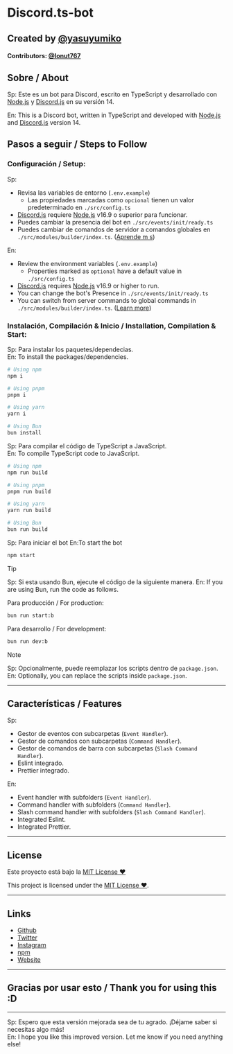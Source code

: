 # Discord.ts-bot

## Created by [@yasuyumiko](https://yumikodev.vercel.app)
#### Contributors: [@Ionut767](https://github.com/Ionut767)

## Sobre / About 

Sp: Este es un bot para Discord, escrito en TypeScript y desarrollado con [Node.js](https://nodejs.org) y [Discord.js](https://npmjs.com/package/discord.js) en su versión 14.

En: This is a Discord bot, written in TypeScript and developed with [Node.js](https://nodejs.org) and [Discord.js](https://npmjs.com/package/discord.js) version 14.



## Pasos a seguir / Steps to Follow

### Configuración / Setup:
Sp:

- Revisa las variables de entorno (`.env.example`)
  - Las propiedades marcadas como `opcional` tienen un valor predeterminado en `./src/config.ts`
- [Discord.js](https://npmjs.com/package/discord.js) requiere [Node.js](https://nodejs.org) v16.9 o superior para funcionar.
- Puedes cambiar la presencia del bot en `./src/events/init/ready.ts`
- Puedes cambiar de comandos de servidor a comandos globales en `./src/modules/builder/index.ts`. ([Aprende m s](https://discordjs.guide/creating-your-bot/command-deployment.html#comandos-globales))

En:

- Review the environment variables (`.env.example`)
  - Properties marked as `optional` have a default value in `./src/config.ts`
- [Discord.js](https://npmjs.com/package/discord.js) requires [Node.js](https://nodejs.org) v16.9 or higher to run.
- You can change the bot's Presence in `./src/events/init/ready.ts`
- You can switch from server commands to global commands in `./src/modules/builder/index.ts`. ([Learn more](https://discordjs.guide/creating-your-bot/command-deployment.html#guild-commands))

### Instalación, Compilación & Inicio / Installation, Compilation & Start:
Sp: Para instalar los paquetes/dependecias.<br/>
En: To install the packages/dependencies.

```bash
# Using npm
npm i

# Using pnpm
pnpm i

# Using yarn
yarn i

# Using Bun
bun install
```

Sp: Para compilar el código de TypeScript a JavaScript. <br/>
En: To compile TypeScript code to JavaScript.

```bash
# Using npm
npm run build

# Using pnpm
pnpm run build

# Using yarn
yarn run build

# Using Bun
bun run build

```
Sp: Para iniciar el bot
En:To start the bot

```bash
npm start
```

> [!TIP]
> Sp: Si esta usando Bun, ejecute el código de la siguiente manera.
> En: If you are using Bun, run the code as follows.

Para producción / For production:

```bash
bun run start:b
```

Para desarrollo / For development:

```bash
bun run dev:b
```

> [!NOTE]
> Sp: Opcionalmente, puede reemplazar los scripts dentro de `package.json`.
> En: Optionally, you can replace the scripts inside `package.json`.

---

## Características / Features
Sp:

- Gestor de eventos con subcarpetas (`Event Handler`).
- Gestor de comandos con subcarpetas (`Command Handler`).
- Gestor de comandos de barra con subcarpetas (`Slash Command Handler`).
- Eslint integrado.
- Prettier integrado.

En:
- Event handler with subfolders (`Event Handler`).
- Command handler with subfolders (`Command Handler`).
- Slash command handler with subfolders (`Slash Command Handler`).
- Integrated Eslint.
- Integrated Prettier.

---

## License

Este proyecto está bajo la [MIT License ❤️](https://github.com/Yumiko0828/discord.ts-bot/blob/main/LICENSE)

This project is licensed under the [MIT License ❤️](https://github.com/Yumiko0828/discord.ts-bot/blob/main/LICENSE).

---

## Links

- [Github](https://github.com/yumiko0828)
- [Twitter](https://twitter.com/yumikodev)
- [Instagram](https://www.instagram.com/yumiko.dev)
- [npm](https://npmjs.com/~yumiko0828)
- [Website](https://yumikodev.vercel.app)

---

##  Gracias por usar esto / Thank you for using this :D

---

Sp: Espero que esta versión mejorada sea de tu agrado. ¡Déjame saber si necesitas algo más!<br/>
En: I hope you like this improved version. Let me know if you need anything else!